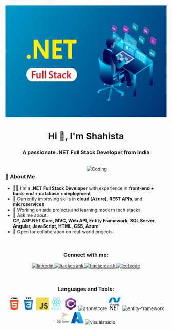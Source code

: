 <!-- Top Banner Image -->
<img src=".net.png" height="350" width="1000">

<h1 align="center">Hi 👋, I'm Shahista</h1>
<h3 align="center">A passionate .NET Full Stack Developer from India</h3><br>

<img align="right" width="250" src="https://cdn.dribbble.com/users/1162077/screenshots/3848914/programmer.gif" alt="Coding">

### 🚀 About Me

- 👩‍💻 I’m a **.NET Full Stack Developer** with experience in **front-end + back-end + database + deployment**
- 🌱 Currently improving skills in **cloud (Azure)**, **REST APIs**, and **microservices**
- 🔭 Working on side projects and learning modern tech stacks
- 💬 Ask me about:  
  **C#, ASP.NET Core, MVC, Web API, Entity Framework, SQL Server, Angular, JavaScript, HTML, CSS, Azure**
- 🤝 Open for collaboration on real-world projects

<br>

<h3 align="center">Connect with me:</h3>
<p align="center">
  <a href="https://linkedin.com/in/shahista-shaikh-57276024a" target="blank">
    <img src="https://raw.githubusercontent.com/rahuldkjain/github-profile-readme-generator/master/src/images/icons/Social/linked-in-alt.svg" alt="linkedin" height="40" width="50" />
  </a>
  <a href="https://www.hackerrank.com/shahistashaikh21?hr_r=1" target="blank">
    <img src="https://raw.githubusercontent.com/rahuldkjain/github-profile-readme-generator/master/src/images/icons/Social/hackerrank.svg" alt="hackerrank" height="40" width="50" />
  </a>
  <a href="https://www.hackerearth.com/@shahista11" target="blank">
    <img src="https://avatars.githubusercontent.com/u/3033794?s=280&v=4" alt="hackerearth" height="40" width="50" />
  </a>
  <a href="https://leetcode.com/Shahista_Shaikh/" target="blank">
    <img src="https://cdn.iconscout.com/icon/free/png-256/free-leetcode-3521542-2944960.png" alt="leetcode" height="40" width="50" />
  </a>
</p>

<br>

<h3 align="center">Languages and Tools:</h3>
<p align="center">

  <!-- HTML -->
  <img src="https://raw.githubusercontent.com/devicons/devicon/master/icons/html5/html5-original-wordmark.svg" alt="html5" width="40" height="40"/>

  <!-- CSS -->
  <img src="https://raw.githubusercontent.com/devicons/devicon/master/icons/css3/css3-original-wordmark.svg" alt="css3" width="40" height="40"/>

  <!-- JavaScript -->
  <img src="https://raw.githubusercontent.com/devicons/devicon/master/icons/javascript/javascript-original.svg" alt="javascript" width="40" height="40"/>

  <!-- React.js -->
  <img src="https://raw.githubusercontent.com/devicons/devicon/master/icons/react/react-original-wordmark.svg" alt="react" width="40" height="40"/>

  <!-- C# -->
  <img src="https://raw.githubusercontent.com/devicons/devicon/master/icons/csharp/csharp-original.svg" alt="csharp" width="40" height="40"/>

  <!-- ASP.NET Core -->
  <img src="https://cdn.worldvectorlogo.com/logos/asp-net-core-1.svg" alt="aspnetcore" width="40" height="40"/>

  <!-- .NET -->
  <img src=".netms.jpg" alt=".NET" width="40" height="40"/>

  <!-- Entity Framework -->
  <img src="https://upload.wikimedia.org/wikipedia/commons/thumb/8/83/Entity_Framework_Logo.svg/512px-Entity_Framework_Logo.svg.png" alt="entity-framework" width="40" height="40"/>

  <!-- SQL Server -->
  <img src="sql.png" alt="SQL Server" width="40" height="40"/>

  <!-- Azure -->
  <img src="https://raw.githubusercontent.com/devicons/devicon/master/icons/azure/azure-original.svg" alt="azure" width="40" height="40"/>

  <!-- Visual Studio -->
  <img src="https://visualstudio.microsoft.com/wp-content/uploads/2021/10/Product-Icon.svg" alt="visualstudio" width="40" height="40"/>

</p>
